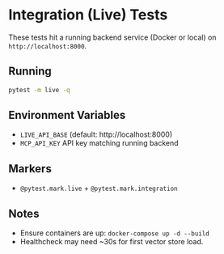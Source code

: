 # Integration (Live) Tests

These tests hit a running backend service (Docker or local) on `http://localhost:8000`.

## Running

```bash
pytest -m live -q
```

## Environment Variables
- `LIVE_API_BASE` (default: http://localhost:8000)
- `MCP_API_KEY` API key matching running backend

## Markers
- `@pytest.mark.live` + `@pytest.mark.integration`

## Notes
- Ensure containers are up: `docker-compose up -d --build`
- Healthcheck may need ~30s for first vector store load.
